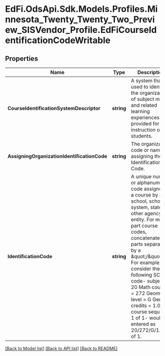 # EdFi.OdsApi.Sdk.Models.Profiles.Minnesota_Twenty_Twenty_Two_Preview_SISVendor_Profile.EdFiCourseIdentificationCodeWritable
## Properties

Name | Type | Description | Notes
------------ | ------------- | ------------- | -------------
**CourseIdentificationSystemDescriptor** | **string** | A system that is used to identify the organization of subject matter and related learning experiences provided for the instruction of students. | 
**AssigningOrganizationIdentificationCode** | **string** | The organization code or name assigning the Identification Code. | [optional] 
**IdentificationCode** | **string** | A unique number or alphanumeric code assigned to a course by a school, school system, state, or other agency or entity. For multi-part course codes, concatenate the parts separated by a \&quot;/\&quot;. For example, consider the following SCED code-    subject &#x3D; 20 Math    course &#x3D; 272 Geometry    level &#x3D; G General    credits &#x3D; 1.00   course sequence 1 of 1- would be entered as 20/272/G/1.00/1 of 1. | 

[[Back to Model list]](../README.md#documentation-for-models) [[Back to API list]](../README.md#documentation-for-api-endpoints) [[Back to README]](../README.md)

